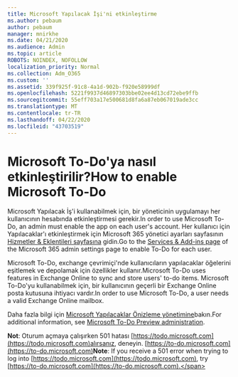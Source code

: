 ```yaml
---
title: Microsoft Yapılacak İşi'ni etkinleştirme
ms.author: pebaum
author: pebaum
manager: mnirkhe
ms.date: 04/21/2020
ms.audience: Admin
ms.topic: article
ROBOTS: NOINDEX, NOFOLLOW
localization_priority: Normal
ms.collection: Adm_O365
ms.custom: ''
ms.assetid: 339f925f-91c8-4a1d-902b-f920e58999df
ms.openlocfilehash: 5221f9937d46897303bbe02ee4d13cd72ebe9ffb
ms.sourcegitcommit: 55eff703a17e500681d8fa6a87eb067019ade3cc
ms.translationtype: MT
ms.contentlocale: tr-TR
ms.lasthandoff: 04/22/2020
ms.locfileid: "43703519"
---
```

# <a name="how-to-enable-microsoft-to-do"></a><span data-ttu-id="5c669-102">Microsoft To-Do'ya nasıl etkinleştirilir?</span><span class="sxs-lookup"><span data-stu-id="5c669-102">How to enable Microsoft To-Do</span></span>

<span data-ttu-id="5c669-103">Microsoft Yapılacak İş'i kullanabilmek için, bir yöneticinin uygulamayı her kullanıcının hesabında etkinleştirmesi gerekir.</span><span class="sxs-lookup"><span data-stu-id="5c669-103">In order to use Microsoft To-Do, an admin must enable the app on each user's account.</span></span> <span data-ttu-id="5c669-104">Her kullanıcı için Yapılacaklar'ı etkinleştirmek için Microsoft 365 yönetici ayarları sayfasının [Hizmetler &amp; Eklentileri sayfasına](https://portal.office.com/adminportal/home#/Settings/ServicesAndAddIns) gidin.</span><span class="sxs-lookup"><span data-stu-id="5c669-104">Go to the [Services &amp; Add-ins page](https://portal.office.com/adminportal/home#/Settings/ServicesAndAddIns) of the Microsoft 365 admin settings page to enable To-Do for each user.</span></span>
  
<span data-ttu-id="5c669-105">Microsoft To-Do, exchange çevrimiçi'nde kullanıcıların yapılacaklar öğelerini eşitlemek ve depolamak için özellikler kullanır.</span><span class="sxs-lookup"><span data-stu-id="5c669-105">Microsoft To-Do uses features in Exchange Online to sync and store users' to-do items.</span></span> <span data-ttu-id="5c669-106">Microsoft To-Do'yu kullanabilmek için, bir kullanıcının geçerli bir Exchange Online posta kutusuna ihtiyacı vardır.</span><span class="sxs-lookup"><span data-stu-id="5c669-106">In order to use Microsoft To-Do, a user needs a valid Exchange Online mailbox.</span></span>
  
<span data-ttu-id="5c669-107">Daha fazla bilgi için [Microsoft Yapılacaklar Önizleme yönetimine](https://support.office.com/article/490c1a8c-2333-4952-8125-841afadb9620.aspx)bakın.</span><span class="sxs-lookup"><span data-stu-id="5c669-107">For additional information, see [Microsoft To-Do Preview administration](https://support.office.com/article/490c1a8c-2333-4952-8125-841afadb9620.aspx).</span></span>
  
 <span data-ttu-id="5c669-108">**Not**: Oturum açmaya çalışırken 501 hatası [https://todo.microsoft.com](https://todo.microsoft.com)alırsanız, deneyin. [https://to-do.microsoft.com](https://to-do.microsoft.com)</span><span class="sxs-lookup"><span data-stu-id="5c669-108">**Note**: If you receive a 501 error when trying to log into [https://todo.microsoft.com](https://todo.microsoft.com), try [https://to-do.microsoft.com](https://to-do.microsoft.com).</span></span>
  

